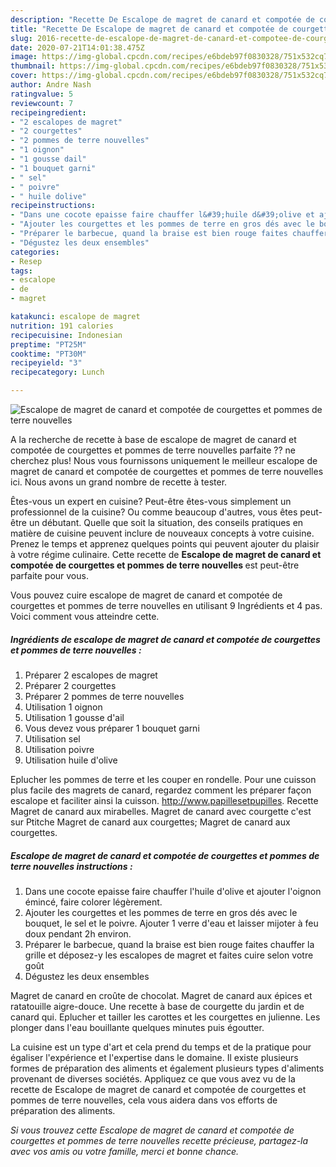 ```yaml
---
description: "Recette De Escalope de magret de canard et compotée de courgettes et pommes de terre nouvelles"
title: "Recette De Escalope de magret de canard et compotée de courgettes et pommes de terre nouvelles"
slug: 2016-recette-de-escalope-de-magret-de-canard-et-compotee-de-courgettes-et-pommes-de-terre-nouvelles
date: 2020-07-21T14:01:38.475Z
image: https://img-global.cpcdn.com/recipes/e6bdeb97f0830328/751x532cq70/escalope-de-magret-de-canard-et-compotee-de-courgettes-et-pommes-de-terre-nouvelles-photo-principale-de-la-recette.jpg
thumbnail: https://img-global.cpcdn.com/recipes/e6bdeb97f0830328/751x532cq70/escalope-de-magret-de-canard-et-compotee-de-courgettes-et-pommes-de-terre-nouvelles-photo-principale-de-la-recette.jpg
cover: https://img-global.cpcdn.com/recipes/e6bdeb97f0830328/751x532cq70/escalope-de-magret-de-canard-et-compotee-de-courgettes-et-pommes-de-terre-nouvelles-photo-principale-de-la-recette.jpg
author: Andre Nash
ratingvalue: 5
reviewcount: 7
recipeingredient:
- "2 escalopes de magret"
- "2 courgettes"
- "2 pommes de terre nouvelles"
- "1 oignon"
- "1 gousse dail"
- "1 bouquet garni"
- " sel"
- " poivre"
- " huile dolive"
recipeinstructions:
- "Dans une cocote epaisse faire chauffer l&#39;huile d&#39;olive et ajouter l&#39;oignon émincé, faire colorer légèrement."
- "Ajouter les courgettes et les pommes de terre en gros dés avec le bouquet, le sel et le poivre. Ajouter 1 verre d&#39;eau et laisser mijoter à feu doux pendant 2h environ."
- "Préparer le barbecue, quand la braise est bien rouge faites chauffer la grille et déposez-y les escalopes de magret et faites cuire selon votre goût"
- "Dégustez les deux ensembles"
categories:
- Resep
tags:
- escalope
- de
- magret

katakunci: escalope de magret 
nutrition: 191 calories
recipecuisine: Indonesian
preptime: "PT25M"
cooktime: "PT30M"
recipeyield: "3"
recipecategory: Lunch

---
```



![Escalope de magret de canard et compotée de courgettes et pommes de terre nouvelles](https://img-global.cpcdn.com/recipes/e6bdeb97f0830328/751x532cq70/escalope-de-magret-de-canard-et-compotee-de-courgettes-et-pommes-de-terre-nouvelles-photo-principale-de-la-recette.jpg)

A la recherche de recette à base de escalope de magret de canard et compotée de courgettes et pommes de terre nouvelles parfaite ?? ne cherchez plus! Nous vous fournissons uniquement le meilleur escalope de magret de canard et compotée de courgettes et pommes de terre nouvelles ici. Nous avons un grand nombre de recette à tester.

Êtes-vous un expert en cuisine? Peut-être êtes-vous simplement un professionnel de la cuisine? Ou comme beaucoup d'autres, vous êtes peut-être un débutant. Quelle que soit la situation, des conseils pratiques en matière de cuisine peuvent inclure de nouveaux concepts à votre cuisine. Prenez le temps et apprenez quelques points qui peuvent ajouter du plaisir à votre régime culinaire. Cette recette de <strong> Escalope de magret de canard et compotée de courgettes et pommes de terre nouvelles </strong> est peut-être parfaite pour vous.

<!--inarticleads1-->

Vous pouvez cuire escalope de magret de canard et compotée de courgettes et pommes de terre nouvelles en utilisant 9 Ingrédients et 4 pas. Voici comment vous atteindre cette.

##### Ingrédients de escalope de magret de canard et compotée de courgettes et pommes de terre nouvelles :

1. Préparer 2 escalopes de magret
1. Préparer 2 courgettes
1. Préparer 2 pommes de terre nouvelles
1. Utilisation 1 oignon
1. Utilisation 1 gousse d&#39;ail
1. Vous devez vous préparer 1 bouquet garni
1. Utilisation  sel
1. Utilisation  poivre
1. Utilisation  huile d&#39;olive


Eplucher les pommes de terre et les couper en rondelle. Pour une cuisson plus facile des magrets de canard, regardez comment les préparer façon escalope et faciliter ainsi la cuisson. http://www.papillesetpupilles. Recette Magret de canard aux mirabelles. Magret de canard avec courgette c&#39;est sur Ptitche Magret de canard aux courgettes; Magret de canard aux courgettes. 

<!--inarticleads2-->

##### Escalope de magret de canard et compotée de courgettes et pommes de terre nouvelles instructions :

1. Dans une cocote epaisse faire chauffer l&#39;huile d&#39;olive et ajouter l&#39;oignon émincé, faire colorer légèrement.
1. Ajouter les courgettes et les pommes de terre en gros dés avec le bouquet, le sel et le poivre. Ajouter 1 verre d&#39;eau et laisser mijoter à feu doux pendant 2h environ.
1. Préparer le barbecue, quand la braise est bien rouge faites chauffer la grille et déposez-y les escalopes de magret et faites cuire selon votre goût
1. Dégustez les deux ensembles


Magret de canard en croûte de chocolat. Magret de canard aux épices et ratatouille aigre-douce. Une recette à base de courgette du jardin et de canard qui. Eplucher et tailler les carottes et les courgettes en julienne. Les plonger dans l&#39;eau bouillante quelques minutes puis égoutter. 

<!--inarticleads1-->

<p>
La cuisine est un type d'art et cela prend du temps et de la pratique pour égaliser l'expérience et l'expertise dans le domaine. Il existe plusieurs formes de préparation des aliments et également plusieurs types d'aliments provenant de diverses sociétés. Appliquez ce que vous avez vu de la recette de Escalope de magret de canard et compotée de courgettes et pommes de terre nouvelles, cela vous aidera dans vos efforts de préparation des aliments.
</p>

<p>
<i>Si vous trouvez cette Escalope de magret de canard et compotée de courgettes et pommes de terre nouvelles recette précieuse, partagez-la avec vos amis ou votre famille, merci et bonne chance.</i>
</p>
